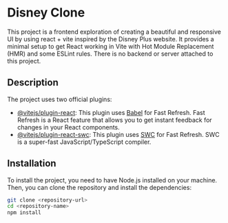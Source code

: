 # Disney Clone

This project is a frontend exploration of creating a beautiful and responsive UI by using react + vite inspired by the Disney Plus website. It provides a minimal setup to get React working in Vite with Hot Module Replacement (HMR) and some ESLint rules. There is no backend or server attached to this project.

## Description

The project uses two official plugins:

- [@vitejs/plugin-react](https://github.com/vitejs/vite-plugin-react/blob/main/packages/plugin-react/README.md): This plugin uses [Babel](https://babeljs.io/) for Fast Refresh. Fast Refresh is a React feature that allows you to get instant feedback for changes in your React components.
- [@vitejs/plugin-react-swc](https://github.com/vitejs/vite-plugin-react-swc): This plugin uses [SWC](https://swc.rs/) for Fast Refresh. SWC is a super-fast JavaScript/TypeScript compiler.

## Installation

To install the project, you need to have Node.js installed on your machine. Then, you can clone the repository and install the dependencies:

```bash
git clone <repository-url>
cd <repository-name>
npm install
